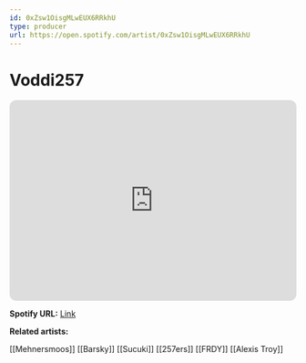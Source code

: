 ```yaml
---
id: 0xZsw1OisgMLwEUX6RRkhU
type: producer
url: https://open.spotify.com/artist/0xZsw1OisgMLwEUX6RRkhU
---
```

# Voddi257

<iframe style="border-radius:12px" src="https://open.spotify.com/embed/artist/0xZsw1OisgMLwEUX6RRkhU" width="100%" height="352" frameBorder="0" allowfullscreen="" allow="autoplay; clipboard-write; encrypted-media; fullscreen; picture-in-picture" loading="lazy"></iframe>

**Spotify URL:** [Link](https://open.spotify.com/artist/0xZsw1OisgMLwEUX6RRkhU)

**Related artists:**

[[Mehnersmoos]]
[[Barsky]]
[[Sucuki]]
[[257ers]]
[[FRDY]]
[[Alexis Troy]]
